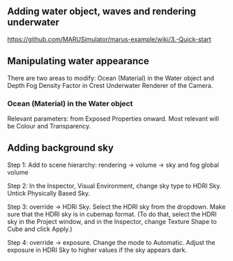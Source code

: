 ## Adding water object, waves and rendering underwater

https://github.com/MARUSimulator/marus-example/wiki/3.-Quick-start

## Manipulating water appearance

There are two areas to modify: Ocean (Material) in the Water object and Depth Fog Density Factor in Crest Underwater Renderer of the Camera.

### Ocean (Material) in the Water object

Relevant parameters: from Exposed Properties onward. Most relevant will be Colour and Transparency.

## Adding background sky

Step 1: Add to scene hierarchy: rendering -> volume -> sky and fog global volume  

Step 2: In the Inspector, Visual Environment, change sky type to HDRI Sky. Untick Physically Based Sky.

Step 3: override -> HDRi Sky. Select the HDRI sky from the dropdown. Make sure that the HDRI sky is in cubemap format. (To do that, select the HDRI sky in the Project window, and in the Inspector, change Texture Shape to Cube and click Apply.)

Step 4: override -> exposure. Change the mode to Automatic. Adjust the exposure in HDRI Sky to higher values if the sky appears dark.
